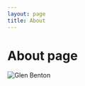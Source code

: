```yaml
---
layout: page
title: About
---
```

# About page

![Glen Benton](https://i2.wp.com/www.metalinjection.net/wp-content/uploads/2011/07/10.01.2007glenbenton.jpeg?fit%3D250%252C345&imgrefurl=http://www.metalinjection.net/av/glen-benton-good-pranking-preachers&docid=b1v37NQY7EOh7M&tbnid=ckr3o50uldOMFM:&vet=1&w=250&h=345&source=sh/x/im)
